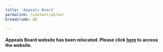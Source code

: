 ```yaml
---
title: 'Appeals Board'
permalink: /content/ab/en/
breadcrumb: AB

---
```



#### Appeals Board website has been relocated. Please click [here](https://ab.mlaw.gov.sg) to access the website. 
